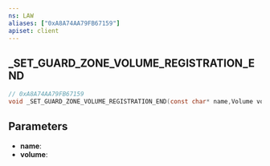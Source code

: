 ```yaml
---
ns: LAW
aliases: ["0xA8A74AA79FB67159"]
apiset: client
---
```

## _SET_GUARD_ZONE_VOLUME_REGISTRATION_END

```c
// 0xA8A74AA79FB67159
void _SET_GUARD_ZONE_VOLUME_REGISTRATION_END(const char* name,Volume volume);
```


## Parameters
* **name**:
* **volume**:



